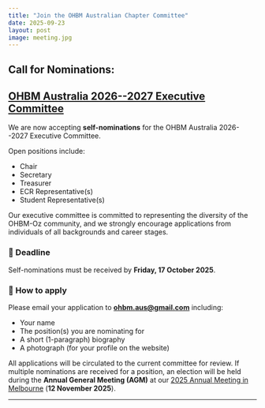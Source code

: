 ```yaml
---
title: "Join the OHBM Australian Chapter Committee"
date: 2025-09-23
layout: post
image: meeting.jpg
---
```


## **Call for Nominations**:

## [**OHBM Australia 2026--2027 Executive Committee**](/team)

We are now accepting **self-nominations** for the OHBM Australia 2026--2027 Executive Committee.  

Open positions include:  
- Chair  
- Secretary  
- Treasurer  
- ECR Representative(s)  
- Student Representative(s)  

Our executive committee is committed to representing the diversity of the OHBM-Oz community, and we strongly encourage applications from individuals of all backgrounds and career stages.  

### 📅 Deadline  
Self-nominations must be received by **Friday, 17 October 2025**.  

### 📩 How to apply  
Please email your application to [**ohbm.aus@gmail.com**](mailto:ohbm.aus@gmail.com) including:  
- Your name  
- The position(s) you are nominating for  
- A short (1-paragraph) biography  
- A photograph (for your profile on the website)  

All applications will be circulated to the current committee for review. If multiple nominations are received for a position, an election will be held during the **Annual General Meeting (AGM)** at our [2025 Annual Meeting in Melbourne](/posts/2025-annual-meeting) (**12 November 2025**).  

---
